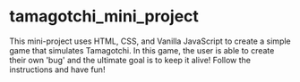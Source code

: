 # tamagotchi_mini_project


This mini-project uses HTML, CSS, and Vanilla JavaScript to create a simple game that simulates Tamagotchi.
In this game, the user is able to create their own 'bug' and the ultimate goal is to keep it alive!
Follow the instructions and have fun!

